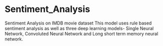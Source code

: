 # Sentiment_Analysis
Sentiment Analysis on IMDB movie dataset
This model uses rule based sentiment analysis as well as three deep learning models- Single Neural Network, Convoluted Neural Network and Long short term memory neural network.
